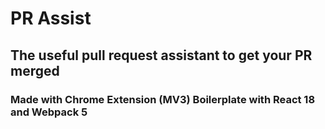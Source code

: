 
# PR Assist
## The useful pull request assistant to get your PR merged
### Made with Chrome Extension (MV3) Boilerplate with React 18 and Webpack 5
